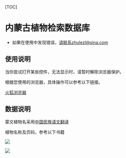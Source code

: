 [TOC]

# 内蒙古植物检索数据库

* 如果在使用中发现错误，请联系zhulezl@sina.com

## **使用说明**

当你尝试打开某些控件，无法显示时，请暂时解除浏览器保护。  

根据您使用的浏览器，具体操作可以参考以下链接。

[火狐浏览器](https://support.mozilla.org/zh-CN/kb/%E9%98%BB%E6%AD%A2%E6%B7%B7%E5%90%88%E5%86%85%E5%AE%B9?redirectlocale=en-US&as=u&redirectslug=how-does-content-isnt-secure-affect-my-safety&utm_source=inproduct#w_iuokgciianiegi)

## **数据说明**

蒙文植物名采用[中国民族语文翻译](http://www.mzywfy.org.cn/translate.jsp)

植物名称及页码，参考以下书籍

![](https://bookask-cover.oss-cn-beijing.aliyuncs.com/c/1/468/1468035/1468035.jpg!m)

![](https://bookask-cover.oss-cn-beijing.aliyuncs.com/c/0/781/781570/781570.jpg!m)


